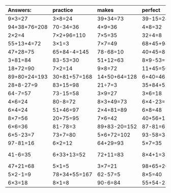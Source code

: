 | Answers: | practice | makes | perfect | ! |
| :--- | :--- | :--- | :--- | :--- |
| 9×3=27 | 3×8=24 | 39+34=73 | 39-15=24 | 33-11=22 | 
| 94+38+76=208 | 70-34=36 | 4×9=36 | 4×8=32 | 7×4=28 | 
| 2×2=4 | 7×2+96=110 | 7×5=35 | 32÷4=8 | 8×3=24 | 
| 55+13+4=72 | 3×1=3 | 7×7=49 | 68+45+94=207 | 48+15=63 | 
| 47+28=75 | 65+84-4=145 | 78-68=10 | 40+45=85 | 47-37=10 | 
| 3+81=84 | 83-53=30 | 51+12=63 | 8×9-53=19 | 8×9=72 | 
| 18+72=90 | 7×2=14 | 9×8=72 | 11+45=56 | 5×8+37=77 | 
| 89+80+24=193 | 30+81+57=168 | 14+50+64=128 | 6+40=46 | 64-15=49 | 
| 28+8-27=9 | 83+15=98 | 21÷7=3 | 35+84+52=171 | 5×5=25 | 
| 64-7=57 | 73-15=58 | 3×9=27 | 3×6=18 | 5×8=40 | 
| 4×6=24 | 80-8=72 | 8×3+49=73 | 6×4-23=1 | 92-30=62 | 
| 6×4=24 | 51+46=97 | 2×4+81=89 | 6×8=48 | 9×6=54 | 
| 8×7=56 | 20+75=95 | 7×6=42 | 40+56+11=107 | 61-29=32 | 
| 6×6=36 | 81-78=3 | 89+83-20=152 | 87-81=6 | 4×5=20 | 
| 6×5-23=7 | 73+7=80 | 5×6+72=102 | 93-58=35 | 2×7+2=16 | 
| 97-81=16 | 6×2=12 | 64+29=93 | 5×7=35 | 27÷3=9 | 
| 41-6=35 | 6+33+13=52 | 72+11=83 | 8×4+1=33 | 27+85-99=13 | 
| 47+21=68 | 5×1=5 | 3×7=21 | 98+65+20=183 | 5×2+89=99 | 
| 5×2-1=9 | 78+34+55=167 | 62-57=5 | 8×5=40 | 6×7=42 | 
| 6×3=18 | 8×1=8 | 90-6=84 | 55+54-23=86 | 20÷4=5 | 
